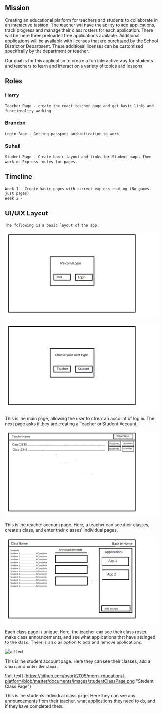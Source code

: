 ## Mission
Creating an educational platform for teachers and students to collaborate in an interactive fashion.  The teacher will have the ability to add applications, track progress and manage their class rosters for each application.
There will be there three preloaded free applications available. Additional applications will be available with licenses that are purchased by the School District or Department. These additional licenses can be customized specifically by the department or teacher.

Our goal is for this application to create a fun interactive way for students and teachers to learn and interact on a variety of topics and lessons.

## Roles
### Harry
    Teacher Page - create the react teacher page and get basic links and functionality working.
### Brandon
    Login Page - Getting passport authentication to work
### Suhail
    Student Page - Create basic layout and links for Student page. Then work on Express routes for pages.
    
## Timeline
    Week 1 - Create basic pages with correct express routing (No games, just pages)
    Week 2 - 

## UI/UIX Layout
    The following is a basic layout of the app.
    
![alt text](https://github.com/byork2005/mern-educational-platform/blob/master/documents/images/signIn.png "Main Page")

![alt text](https://github.com/byork2005/mern-educational-platform/blob/master/documents/images/signInChoice.png "Choose Account Type")

This is the main page, allowing the user to cfreat an account of log in.  The next page asks if they are creating a Teacher or Student      Account.

![alt text](https://github.com/byork2005/mern-educational-platform/blob/master/documents/images/teacherAcctPage.png "Teacher Account Page")

This is the teacher account page.  Here, a teacher can see their classes, create a class, and enter their classes' individual pages.
 
![alt text](https://github.com/byork2005/mern-educational-platform/blob/master/documents/images/teacherClassPage.png "Teacher Class Page")

Each class page is unique.  Here, the teacher can see their class roster, make class announcements, and see what applications that have assinged to the class.  There is also an option to add and remove applications.

![alt text](https:https://github.com/byork2005/mern-educational-platform/blob/master/documents/images/studentAcctPage.png "Student Account Page")

This is the student account page. Here they can see their classes, add a class, and enter the class.

![alt text] (https://github.com/byork2005/mern-educational-platform/blob/master/documents/images/studentClassPage.png "Student Class Page")

This is the students individual class page.  Here they can see any announcements from their teacher, what applications they need to do, and if they have completed them.


